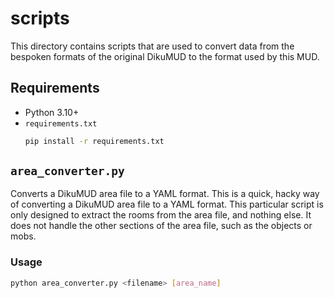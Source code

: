# scripts

This directory contains scripts that are used to convert data from the bespoken formats of the original DikuMUD to the format used by this MUD.

## Requirements

- Python 3.10+
- `requirements.txt`
    ```bash
    pip install -r requirements.txt
    ```

## `area_converter.py`
Converts a DikuMUD area file to a YAML format. This is a quick, hacky way of converting a DikuMUD area file to a YAML format. This particular script is only designed to extract the rooms from the area file, and nothing else. It does not handle the other sections of the area file, such as the objects or mobs.

### Usage

```bash
python area_converter.py <filename> [area_name]
```

